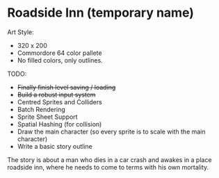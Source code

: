 # Roadside Inn (temporary name)

Art Style:
  - 320 x 200
  - Commordore 64 color pallete
  - No filled colors, only outlines.

TODO:
  - ~~Finally finish level saving / loading~~
  - ~~Build a robust input system~~
  - Centred Sprites and Colliders
  - Batch Rendering
  - Sprite Sheet Support
  - Spatial Hashing (for collision)
  - Draw the main character (so every sprite is to scale with the main character)
  - Write a basic story outline

The story is about a man who dies in a car crash and awakes in a place roadside inn,
where he needs to come to terms with his own mortality.
